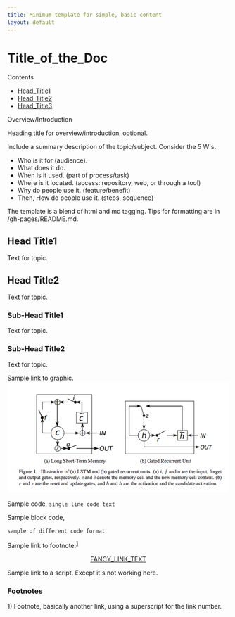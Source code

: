 ```yaml
---
title: Minimum template for simple, basic content
layout: default
---
```


# Title_of_the_Doc

Contents

* [Head_Title1](#head_link1)
* [Head_Title2](#head_link2)
* [Head_Title3](#head_link3)

Overview/Introduction

Heading title for overview/introduction, optional.

Include a summary description of the topic/subject. Consider the 5 W's. 

* Who is it for (audience). 
* What does it do. 
* When is it used. (part of process/task)
* Where is it located. (access: repository, web, or through a tool)
* Why do people use it. (feature/benefit)
* Then, How do people use it. (steps, sequence)

The template is a blend of html and md tagging. Tips for formatting are in /gh-pages/README.md. 

## <a name="head_link1">Head Title1</a>

Text for topic. 

## <a name="head_link2"> Head Title2</a>

Text for topic. 

### Sub-Head Title1

Text for topic. 

### Sub-Head Title2

Text for topic. 

Sample link to graphic.  ![Alt text](./img/lstm_gru.png)

Sample code, `single line code text`

Sample block code, 

```
sample of different code format
```

Sample link to footnote.<sup>[1](#one)</sup>

<p align="center">
<a href="link_file” type="button" class="btn btn-lg btn-success" onClick="ga('send', 'event', ‘quickstart', 'click');">FANCY_LINK_TEXT</a>
</p>

Sample link to a script. Except it's not working here. 
<script src="http://gist-it.appspot.com/https://github.com/deeplearning4j/dl4j-examples/blob/master/dl4j-examples/src/main/java/org/deeplearning4j/examples/recurrent/character/GravesLSTMCharModellingExample.java?slice=61:82"></script>

### Footnotes

<a name="one">1)</a> Footnote, basically another link, using a superscript for the link number.
